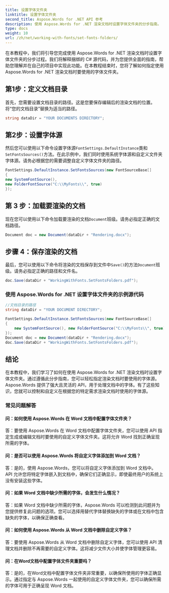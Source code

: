 ```yaml
---
title: 设置字体文件夹
linktitle: 设置字体文件夹
second_title: Aspose.Words for .NET API 参考
description: 使用 Aspose.Words for .NET 渲染文档时设置字体文件夹的分步指南。
type: docs
weight: 10
url: /zh/net/working-with-fonts/set-fonts-folders/
---
```


在本教程中，我们将引导您完成使用 Aspose.Words for .NET 渲染文档时设置字体文件夹的分步过程。我们将解释捆绑的 C# 源代码，并为您提供全面的指南，帮助您理解并在自己的项目中实现此功能。在本教程结束时，您将了解如何指定使用 Aspose.Words for .NET 渲染文档时要使用的字体文件夹。

## 第1步：定义文档目录
首先，您需要设置文档目录的路径。这是您要保存编辑后的渲染文档的位置。将“您的文档目录”替换为适当的路径。

```csharp
string dataDir = "YOUR DOCUMENTS DIRECTORY";
```

## 第2步：设置字体源
然后您可以使用以下命令设置字体源`FontSettings.DefaultInstance`类和`SetFontsSources()`方法。在此示例中，我们同时使用系统字体源和自定义文件夹字体源。请务必根据您的需要调整自定义字体文件夹的路径。

```csharp
FontSettings.DefaultInstance.SetFontsSources(new FontSourceBase[]
{
new SystemFontSource(),
new FolderFontSource("C:\\MyFonts\\", true)
});
```

## 第 3 步：加载要渲染的文档
现在您可以使用以下命令加载要渲染的文档`Document`班级。请务必指定正确的文档路径。

```csharp
Document doc = new Document(dataDir + "Rendering.docx");
```

## 步骤 4：保存渲染的文档
最后，您可以使用以下命令将渲染的文档保存到文件中`Save()`的方法`Document`班级。请务必指定正确的路径和文件名。

```csharp
doc.Save(dataDir + "WorkingWithFonts.SetFontsFolders.pdf");
```

### 使用 Aspose.Words for .NET 设置字体文件夹的示例源代码 
```csharp
//文档目录的路径
string dataDir = "YOUR DOCUMENT DIRECTORY";

FontSettings.DefaultInstance.SetFontsSources(new FontSourceBase[]
{
	new SystemFontSource(), new FolderFontSource("C:\\MyFonts\\", true)
});
Document doc = new Document(dataDir + "Rendering.docx");
doc.Save(dataDir + "WorkingWithFonts.SetFontsFolders.pdf");
```

## 结论
在本教程中，我们学习了如何在使用 Aspose.Words for .NET 渲染文档时设置字体文件夹。通过遵循此分步指南，您可以轻松指定渲染文档时要使用的字体源。 Aspose.Words 提供了强大且灵活的 API，用于处理文档中的字体。有了这些知识，您就可以控制和自定义在根据您的特定需求渲染文档时使用的字体源。

### 常见问题解答

#### 问：如何使用 Aspose.Words 在 Word 文档中配置字体文件夹？

答：要使用 Aspose.Words 在 Word 文档中配置字体文件夹，您可以使用 API 指定生成或编辑文档时要使用的自定义字体文件夹。这将允许 Word 找到正确呈现所需的字体。

#### 问：是否可以使用 Aspose.Words 将自定义字体添加到 Word 文档？

答：是的，使用 Aspose.Words，您可以将自定义字体添加到 Word 文档中。 API 允许您将特定字体嵌入到文档中，确保它们正确显示，即使最终用户的系统上没有安装这些字体。

#### 问：如果 Word 文档中缺少所需的字体，会发生什么情况？

答：如果 Word 文档中缺少所需的字体，Aspose.Words 可以检测到此问题并为您提供修复此问题的选项。您可以选择用替代字体替换缺失的字体或在文档中包含缺失的字体，以确保正确查看。

#### 问：如何使用 Aspose.Words 从 Word 文档中删除自定义字体？

答：要使用 Aspose.Words 从 Word 文档中删除自定义字体，您可以使用 API 清理文档并删除不再需要的自定义字体。这将减少文件大小并使字体管理更容易。

#### 问：在Word文档中配置字体文件夹重要吗？

答：是的，在Word文档中配置字体文件夹非常重要，以确保所使用的字体正确显示。通过指定与 Aspose.Words 一起使用的自定义字体文件夹，您可以确保所需的字体可用于正确呈现 Word 文档。